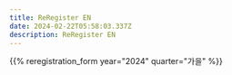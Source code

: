 ```yaml
---
title: ReRegister EN
date: 2024-02-22T05:58:03.337Z
description: ReRegister EN
---
```


{{% reregistration_form year="2024" quarter="가을" %}}